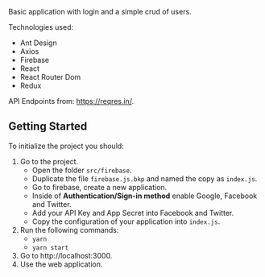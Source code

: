 
Basic application with login and a simple crud of users.

Technologies used:
- Ant Design
- Axios
- Firebase
- React
- React Router Dom
- Redux

API Endpoints from: https://reqres.in/.
  
## Getting Started  
  
To initialize the project you should:
1. Go to the project.
	- Open the folder `src/firebase`.
	- Duplicate the file `firebase.js.bkp` and named the copy as `index.js`.
	- Go to firebase, create a new application.
	- Inside of **Authentication/Sign-in method** enable Google, Facebook and Twitter.
	- Add your API Key and App Secret into Facebook and Twitter.
	- Copy the configuration of your application into `index.js`.
2. Run the following commands:
	- `yarn`
	- `yarn start`
3. Go to http://localhost:3000.
4. Use the web application.
